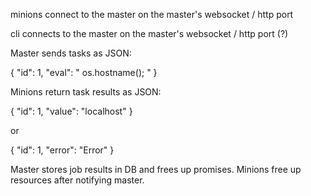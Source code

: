 minions connect to the master on the master's websocket / http port

cli connects to the master on the master's websocket / http port (?)

Master sends tasks as JSON:

{
	"id": 1,
	"eval": " os.hostname(); "
}

Minions return task results as JSON:

{
	"id": 1,
	"value": "localhost"
}

or

{
	"id": 1,
	"error": "Error"
}

Master stores job results in DB and frees up promises. Minions free up resources after notifying master.

